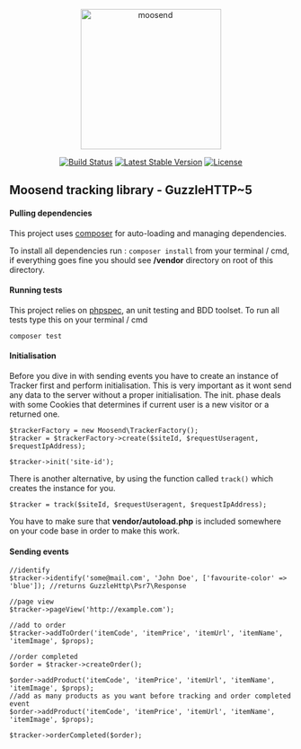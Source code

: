 <p align="center">
    <a target="_blank" href="https://www.moosend.com/"><img width="250" class="logo" alt="moosend" src="https://moosend.com/wp-content/themes/moosend_theme/images/moosend_logo_full.svg" scale="0"></a>
</p>

<p align="center">
    <a href="https://travis-ci.org/moosend/website-tracking-php"><img src="https://travis-ci.org/moosend/website-tracking-php.svg" alt="Build Status"></a>
    <a href="https://packagist.org/packages/moosend/website-tracking"><img src="https://poser.pugx.org/moosend/tracker/v/stable.svg" alt="Latest Stable Version"></a>
    <a href="https://packagist.org/packages/moosend/website-tracking"><img src="https://poser.pugx.org/moosend/tracker/license.svg" alt="License"></a>
</p>

## Moosend tracking library - GuzzleHTTP~5

#### Pulling dependencies
This project uses [composer](https://getcomposer.org/) for auto-loading and managing dependencies.

To install all dependencies run : `composer install` from your terminal / cmd, if everything goes fine you should see **/vendor** directory on root of this directory.

#### Running tests
This project relies on [phpspec](http://www.phpspec.net/en/latest/), an unit testing and BDD toolset. To run all tests type this on your terminal / cmd
	
~~~~
composer test
~~~~

#### Initialisation
Before you dive in with sending events you have to create an instance of Tracker first and perform initialisation. This is very important as it wont send any data to the server without a proper initialisation. The init. phase deals with some Cookies that determines if current user is a new visitor or a returned one.

~~~~
$trackerFactory = new Moosend\TrackerFactory();
$tracker = $trackerFactory->create($siteId, $requestUseragent, $requestIpAddress);

$tracker->init('site-id');
~~~~

There is another alternative, by using the function called `track()` which creates the instance for you.

~~~~
$tracker = track($siteId, $requestUseragent, $requestIpAddress);
~~~~

You have to make sure that **vendor/autoload.php** is included somewhere on your code base in order to make this work.

#### Sending events

~~~~
//identify
$tracker->identify('some@mail.com', 'John Doe', ['favourite-color' => 'blue']); //returns GuzzleHttp\Psr7\Response

//page view
$tracker->pageView('http://example.com');

//add to order
$tracker->addToOrder('itemCode', 'itemPrice', 'itemUrl', 'itemName', 'itemImage', $props);

//order completed
$order = $tracker->createOrder();

$order->addProduct('itemCode', 'itemPrice', 'itemUrl', 'itemName', 'itemImage', $props);
//add as many products as you want before tracking and order completed event
$order->addProduct('itemCode', 'itemPrice', 'itemUrl', 'itemName', 'itemImage', $props);

$tracker->orderCompleted($order);
~~~~
